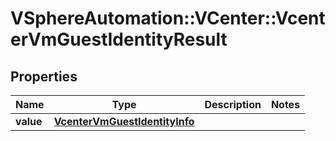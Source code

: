 # VSphereAutomation::VCenter::VcenterVmGuestIdentityResult

## Properties
Name | Type | Description | Notes
------------ | ------------- | ------------- | -------------
**value** | [**VcenterVmGuestIdentityInfo**](VcenterVmGuestIdentityInfo.md) |  | 


